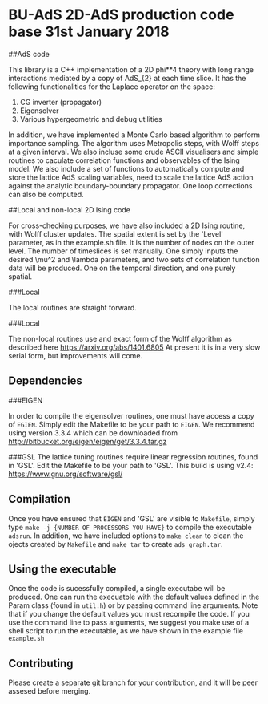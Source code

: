 # BU-AdS 2D-AdS production code base                    31st January 2018

##AdS code

This library is a C++ implementation of a 2D phi**4 theory with long range
interactions mediated by a copy of AdS_{2} at each time slice. It has
the following functionalities for the Laplace operator on the space:

1. CG inverter (propagator)
2. Eigensolver
3. Various hypergeometric and debug utilities

In addition, we have implemented a Monte Carlo based algorithm to perform
importance sampling. The algorithm uses Metropolis steps, with Wolff
steps at a given interval. We also incluse some crude ASCII visualisers
and simple routines to caculate correlation functions and observables
of the Ising model. We also include a set of functions to automatically
compute and store the lattice AdS scaling variables, need to scale the
lattice AdS action against the analytic boundary-boundary propagator.
One loop corrections can also be computed.

##Local and non-local 2D Ising code

For cross-checking purposes, we have also included a 2D Ising
routine, with Wolff cluster updates. The spatial extent is set by
the 'Level' parameter, as in the example.sh file. It is the number of
nodes on the outer level. The number of timeslices is set manually.
One simply inputs the desired \mu^2 and \lambda parameters, and two
sets of correlation function data will be produced. One on the temporal
direction, and one purely spatial.

###Local

The local routines are straight forward.

###Local

The non-local routines use and exact form of the Wolff algorithm as
described here https://arxiv.org/abs/1401.6805 At present it is in
a very slow serial form, but improvements will come.

## Dependencies

###EIGEN

In order to compile the eigensolver routines, one must have access a copy
of `EGIEN`. Simply edit the Makefile to be your path to `EIGEN`. We
recommend using version 3.3.4 which can be downloaded from
http://bitbucket.org/eigen/eigen/get/3.3.4.tar.gz

###GSL
The lattice tuning routines require linear regression routines, found
in 'GSL'. Edit the Makefile to be your path to 'GSL'. This build is
using v2.4: https://www.gnu.org/software/gsl/

## Compilation

Once you have ensured that `EIGEN` and 'GSL' are visible to `Makefile`,
simply type `make -j {NUMBER OF PROCESSORS YOU HAVE}` to compile the
executable `adsrun`. In addition, we have included options to
`make clean` to clean the ojects created by `Makefile` and `make tar`
to create `ads_graph.tar`.

## Using the executable

Once the code is sucessfully compiled, a single executabe will be produced.
One can run the execuatble with the default values defined in the Param 
class (found in `util.h`) or by passing command line arguments. Note that 
if you change the default values you must recompile the code. If you use 
the command line to pass arguments, we suggest you make use of a shell 
script to run the executable, as we have shown in the example file 
`example.sh`

## Contributing

Please create a separate git branch for your contribution, and it will be
peer assesed before merging.

